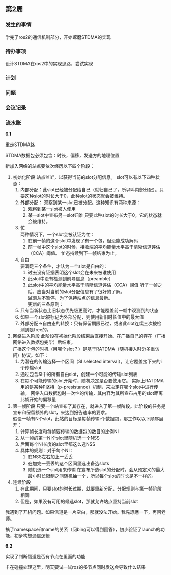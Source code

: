 <!--
 * @Author: Vehshanaan@wsl2Ubuntu2204 1959180242@qq.com
 * @Date: 2023-06-02 15:53:41
 * @LastEditors: Vehshanaan@wsl2Ubuntu2204 1959180242@qq.com
 * @LastEditTime: 2023-06-02 17:55:53
 * @FilePath: /Dissertation2022/日志/6.1-6.7.md
 * @Description: 
 * 
 * Copyright (c) 2023 by ${git_name_email}, All Rights Reserved. 
-->
## 第2周

### 发生的事情

学完了ros2的通信机制部分，开始琢磨STDMA的实现

### 待办事项

设计STDMA在ros2中的实现思路，尝试实现

### 计划

### 问题

### 会议记录

### 流水账


**6.1**

重走STDMA路

STDMA数据包必须包含：时长，偏移，发送方的地理位置

新加入网络的站点要依次经历以下四个阶段：

1. 初始化阶段
   站点监听，以获得当前的slot分配信息。
   slot可以有以下四种状态：
   1. 内部分配：此slot已经被分配给自己（就归自己了，所以叫内部分配）。只要这种slot的时长大于0，此种slot的状态就会被维持。
   2. 外部分配： 观察到某一slot已被分配。这种知识有两种来源：
      1. 观察到某一slot被人使用
      2. 某一slot中宣布另一slot归谁
      只要此种slot的时长大于0，它的状态就会被维持。
   3. 忙  
      两种情况下，一个slot会被认证为忙：
      1. 在前一帧的这个slot中发现了有一个包，但没能成功解码
      2. 前一帧中这个slot的时候，接收端的平均能量水平高于清晰信道评估（CCA）阈值。
      忙态持续到下一帧结束为止。
   4. 自由  
      要满足三个条件，才认为一个slot是自由的：
      1. 过去没有证据表明这个slot会在未来被谁使用
      2. 此slot中没有检测到前导信息（preamble）
      3. 此slot中的平均能量水平高于清晰信道评估（CCA）阈值
   听了一帧之后，应当对当前的slot分配信息有了很好的了解。  
   监测从不暂停，为了保持站点的信息最新。  
   更新的三条原则：
   1. 只有当新状态比旧状态优先级更高时，才能覆盖前一帧中观测到的状态
   2. 如果一个slot被标记为外部分配，则使用新旧时长值中的最大值
   3. 外部分配->自由态的转换：只有保留期限已过，或者此slot连续三次被检测到是free的。
2. 网络进入阶段
   此阶段在初始化阶段结束后直接开始。在广播自己的存在（广播网络进入数据包完毕）后结束。  
   广播这个包的时机（用哪个slot？）是基于RATDMA（随机接入时分多重访问）协议。如下：  
   1. 为潜在的传输选择一个区间（SI selected interval），让它覆盖接下来的i个传输slot
   2. 通过包含SI中的所有自由slot，创建一个可能的传输slot列表
   3. 在每个可能传输的slot开始时，随机决定是否要使用它。
   实际上RATDMA用的是某种P坚持（p-presistance）机制，来决定在哪个slot中进行传输。
   网络入口数据包时一次性的传输，其内容为其所宣布占用的slot距离此帧开始的偏移量
3. 第一帧阶段
   只要一个站宣布了其存在，就进入了第一帧阶段。此阶段的任务是宣布和保留额外的slot，来达到报告速率的要求。  
   假设一帧有N个slot，此站的目标是每帧传输r个数据包，那工作以以下顺序展开：
   1. 计算帧长度和每帧要传输的数据包的数目的比例NI
   2. 从一帧的第一NI个slot里随机选一个NSS
   3. 后面每个NI长度的slot里都这么选NSS
   4. 具体的规则：对于每个NI：
      1. 在NSS左右加上一丢丢
      2. 在加完一丢丢的这个区间里选出备选slots
      3. 随机选一个slot用来传输
   在宣布所选slot的分配时，会从预定义的最大最小时长限制之间随机抽一个，所以每个slot的时长是不一样的。
4. 连续阶段
   1. 在此期间，只要slot的时长过期，就要重新分配，分配规则与第一帧阶段相同
   2. 但是，如果没有可用的候选slot，那就允许站点坚持当前slot


我遇到了开机问题。如果信道是一片空白，那就没法开始。我先琢磨一下，再问老师。

搞了namespace和name的关系（问bing可以得到回答），初步验证了launch的功能，初步构想通信逻辑

**6.2**

实现了判断信道是否有节点在里面的功能

卡在碰撞处理这里，明天要试一试ros的多节点同时发送会导致什么结果